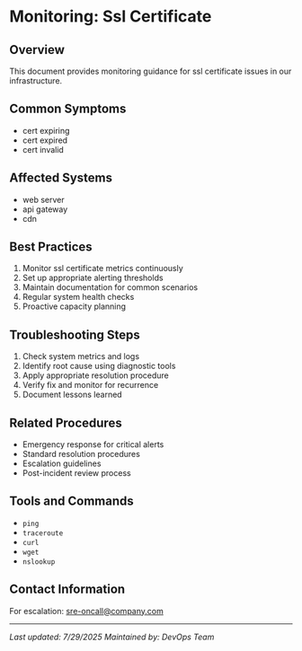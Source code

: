 # Monitoring: Ssl Certificate

## Overview
This document provides monitoring guidance for ssl certificate issues in our infrastructure.

## Common Symptoms
- cert expiring
- cert expired
- cert invalid

## Affected Systems
- web server
- api gateway
- cdn

## Best Practices
1. Monitor ssl certificate metrics continuously
2. Set up appropriate alerting thresholds
3. Maintain documentation for common scenarios
4. Regular system health checks
5. Proactive capacity planning

## Troubleshooting Steps
1. Check system metrics and logs
2. Identify root cause using diagnostic tools
3. Apply appropriate resolution procedure
4. Verify fix and monitor for recurrence
5. Document lessons learned

## Related Procedures
- Emergency response for critical alerts
- Standard resolution procedures
- Escalation guidelines
- Post-incident review process

## Tools and Commands
- `ping`
- `traceroute`
- `curl`
- `wget`
- `nslookup`

## Contact Information
For escalation: sre-oncall@company.com

---
*Last updated: 7/29/2025*
*Maintained by: DevOps Team*
